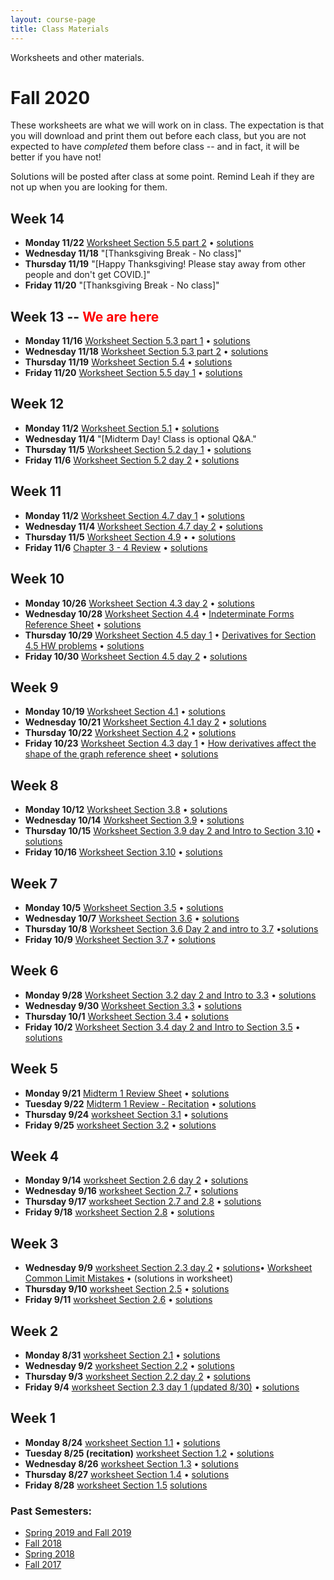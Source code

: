 ```yaml
---
layout: course-page
title: Class Materials
---
```


Worksheets and other materials.

# Fall 2020

These worksheets are what we will work on in class. The expectation is that you will download and print them out before each class, but you are not expected to have *completed* them before class -- and in fact, it will be better if you have not!

Solutions will be posted after class at some point. Remind Leah if they are not up when you are looking for them.

## Week 14 
- **Monday 11/22** [Worksheet Section 5.5 part 2](assets/materials/Fall2020/WS-5-5-part-1.pdf) • [solutions](assets/materials/Fall2020/WS-5-3-part-1-s.pdf) 
- **Wednesday 11/18** "[Thanksgiving Break - No class]"
- **Thursday 11/19** "[Happy Thanksgiving! Please stay away from other people and don't get COVID.]"
- **Friday 11/20**  "[Thanksgiving Break - No class]"

## Week 13 -- <span style="color:red">We are here</span>
- **Monday 11/16** [Worksheet Section 5.3 part 1](assets/materials/Fall2020/WS-5-3-part-1.pdf) • [solutions](assets/materials/Fall2020/WS-5-3-part-1-s.pdf) 
- **Wednesday 11/18** [Worksheet Section 5.3 part 2](assets/materials/Fall2020/WS-5-3-part-2.pdf) • [solutions](assets/materials/Fall2020/WS-5-3-part-2-s.pdf) 
- **Thursday 11/19** [Worksheet Section 5.4](assets/materials/Fall2020/WS-5-4.pdf) • 
 [solutions](assets/materials/Fall2020/WS-5-4-s.pdf) 
- **Friday 11/20** [Worksheet Section 5.5 day 1](assets/materials/Fall2020/WS-5-5-day1.pdf) •   [solutions](assets/materials/Fall2020/WS-5-5-day1-s.pdf)

## Week 12
- **Monday 11/2** [Worksheet Section 5.1](assets/materials/Fall2020/WS-5-1.pdf) • [solutions](assets/materials/Fall2020/WS-5-1-s.pdf) 
- **Wednesday 11/4** "[Midterm Day! Class is optional Q&A."
- **Thursday 11/5** [Worksheet Section 5.2 day 1](assets/materials/Fall2020/WS-5-2-day1.pdf) • 
 [solutions](assets/materials/Fall2020/WS-5-2-day1-s.pdf) 
- **Friday 11/6** [Worksheet Section 5.2 day 2](assets/materials/Fall2020/WS-5-2-day2.pdf) •  [solutions](assets/materials/Fall2020/WS-5-2-day2-s.pdf)

## Week 11 
- **Monday 11/2** [Worksheet Section 4.7 day 1](assets/materials/Fall2020/WS-4-7-day1.pdf) • [solutions](assets/materials/Fall2020/WS-4-7-day1-s.pdf)
- **Wednesday 11/4** [Worksheet Section 4.7 day 2](assets/materials/Fall2020/WS-4-7-day2.pdf) • [solutions](assets/materials/Fall2020/WS-4-7-day2-s.pdf) 
- **Thursday 11/5** [Worksheet Section 4.9](assets/materials/Fall2020/WS-4-9.pdf) •  • 
 [solutions](assets/materials/Fall2020/WS-4-9-s.pdf) 
- **Friday 11/6** [Chapter 3 - 4 Review](assets/materials/Fall2020/Ch_3-and-4_Review-in-class.pdf) •   [solutions](assets/materials/Fall2020/Ch_3-and-4_Review-in-class-s.pdf) 

## Week 10 
- **Monday 10/26** [Worksheet Section 4.3 day 2](assets/materials/Fall2020/WS-4-3day2.pdf) •  [solutions](assets/materials/Fall2020/WS-4-3day2-s.pdf)
- **Wednesday 10/28** [Worksheet Section 4.4](assets/materials/Fall2020/WS-4-4.pdf) • [Indeterminate Forms Reference Sheet](assets/materials/Fall2020/Indeterminate-Forms-ReferenceSheet.pdf) • [solutions](assets/materials/Fall2020/WS-4-4-s.pdf) 
- **Thursday 10/29** [Worksheet Section 4.5 day 1](assets/materials/Fall2020/WS-4-5-day1.pdf) • [Derivatives for Section 4.5 HW problems](assets/materials/Fall2020/DerivativesForSec4-5.pdf) • 
 [solutions](assets/materials/Fall2020/Worksheet-4-5-day1-s.pdf)
- **Friday 10/30** [Worksheet Section 4.5 day 2](assets/materials/Fall2020/WS-4-5-day2.pdf) •  [solutions](assets/materials/Fall2020/Worksheet-4-5b-Sols.pdf) 


## Week 9  
- **Monday 10/19** [Worksheet Section 4.1](assets/materials/Fall2020/WS-4-1.pdf) •  [solutions](assets/materials/Fall2020/WS-4-1-s.pdf)
- **Wednesday 10/21** [Worksheet Section 4.1 day 2](assets/materials/Fall2020/WS-4-1-day-2.pdf) •  [solutions](assets/materials/Fall2020/WS-4-1-day-2-s.pdf)
- **Thursday 10/22** [Worksheet Section 4.2](assets/materials/Fall2020/WS-4-2.pdf) • 
 [solutions](assets/materials/Fall2020/WS-4-2-s.pdf)
- **Friday 10/23** [Worksheet Section 4.3 day 1](assets/materials/Fall2020/WS-4-3day1-v3.pdf) • [How derivatives affect the shape of the graph reference sheet](assets/materials/Fall2020/DerivativeShape-CheatSheet.pdf) • [solutions](assets/materials/Fall2020/WS-4-3-day1-v3-s.pdf) 

## Week 8 
- **Monday 10/12** [Worksheet Section 3.8](assets/materials/Fall2020/WS-3-8.pdf) • [solutions](assets/materials/Fall2020/WS-3-8-s.pdf)
- **Wednesday 10/14** [Worksheet Section 3.9](assets/materials/Fall2020/WS-3-9.pdf) •  [solutions](assets/materials/Fall2020/WS-3-9-s.pdf) 
- **Thursday 10/15** [Worksheet Section 3.9 day 2 and Intro to Section 3.10](assets/materials/Fall2020/WS-3-9day2-intro3-10.pdf) • 
 [solutions](assets/materials/Fall2020/WS-3-9day2-intro3-10-s.pdf)
- **Friday 10/16** [Worksheet Section 3.10](assets/materials/Fall2020/WS-3-10.pdf) •  [solutions](assets/materials/Fall2020/WS-3-10-s.pdf) 


## Week 7
- **Monday 10/5** [Worksheet Section 3.5](assets/materials/Fall2020/WS-3-5.pdf) •  [solutions](assets/materials/Fall2020/WS-3-5-s.pdf) 
- **Wednesday 10/7** [Worksheet Section 3.6](assets/materials/Fall2020/WS-3-6.pdf) • [solutions](assets/materials/Fall2020/WS-3-6-s.pdf) 
- **Thursday 10/8** [Worksheet Section 3.6 Day 2 and intro to 3.7](assets/materials/Fall2020/WS-3-6day2-and-3-7intro.pdf) •[solutions](assets/materials/Fall2020/WS-3-6day2-and-3-7intro-s.pdf)
- **Friday 10/9** [Worksheet Section 3.7](assets/materials/Fall2020/WS-3-7.pdf) • [solutions](assets/materials/Fall2020/WS-3-7-s.pdf)

## Week 6 
- **Monday 9/28** [Worksheet Section 3.2 day 2 and Intro to 3.3](assets/materials/Fall2020/WS-3-2Day2-Intro3-3.pdf) • [solutions](assets/materials/Fall2020/WS-3-2Day2-Intro3-3-s.pdf)
- **Wednesday 9/30** [Worksheet Section 3.3](assets/materials/Fall2020/WS-3-3.pdf) •  [solutions](assets/materials/Fall2020/WS-3-3-s.pdf)
- **Thursday 10/1** [Worksheet Section 3.4](assets/materials/Fall2020/WS-3-4.pdf) • [solutions](assets/materials/Fall2020/WS-3-4-s.pdf)
- **Friday 10/2** [Worksheet Section 3.4 day 2 and Intro to Section 3.5](assets/materials/Fall2020/WS-3-4-day2-3-5Intro.pdf)  • [solutions](assets/materials/Fall2020/WS-3-4-day2-3-5Intro-s.pdf) 

## Week 5 
- **Monday 9/21** [Midterm 1 Review Sheet](assets/materials/Fall2020/Midterm-1-in-lecture-Review-Fa2020.pdf) • [solutions](assets/materials/Fall2020/Midterm-1-in-lecture-Review-s.pdf)
- **Tuesday 9/22** [Midterm 1 Review - Recitation](assets/materials/Fall2020/Midterm-1-Recitation-Review.pdf) • [solutions](assets/materials/Fall2020/Recitation-MT1-Review-Sols.pdf)
- **Thursday 9/24** [worksheet Section 3.1](assets/materials/Fall2020/WS-3-1.pdf) • [solutions](assets/materials/Fall2020/WS-3-1-s.pdf) 
- **Friday 9/25** [worksheet Section 3.2](assets/materials/Fall2020/WS-3-2.pdf) • [solutions](assets/materials/Fall2020/WS-3-2-s.pdf) 

## Week 4 
- **Monday 9/14** [worksheet Section 2.6 day 2](assets/materials/Fall2020/WS-2-6-day2.pdf) • [solutions](assets/materials/Fall2020/WS-2-6-day2-s-good.pdf) 
- **Wednesday 9/16** [worksheet Section 2.7](assets/materials/Fall2020/WS-2-7.pdf)  • [solutions](assets/materials/Fall2020/WS-2-7-s.pdf)
- **Thursday 9/17** [worksheet Section 2.7 and 2.8](assets/materials/Fall2020/WS-2-7-2-8.pdf)  • [solutions](assets/materials/Fall2020/WS-2-7-2-8-s.pdf) 
- **Friday 9/18** [worksheet Section 2.8](assets/materials/Fall2020/WS-2-8.pdf) • [solutions](assets/materials/Fall2020/WS-2-8-s.pdf) 

## Week 3 
- **Wednesday 9/9** [worksheet Section 2.3 day 2](assets/materials/Fall2020/WS-2-3-day-2.pdf) • [solutions](assets/materials/Fall2020/WS-2-3-day-2-s.pdf)• [Worksheet Common Limit Mistakes](assets/materials/Fall2020/Worksheet-2-3-CommonLimitMistakes.pdf) • (solutions in worksheet)
- **Thursday 9/10** [worksheet Section 2.5](assets/materials/Fall2020/WS-2-5.pdf) • [solutions](assets/materials/Fall2020/WS-2-5-s.pdf)
- **Friday 9/11** [worksheet Section 2.6](assets/materials/Fall2020/WS-2-6-day-1.pdf) • [solutions](assets/materials/Fall2020/WS-2-6-day-1-s.pdf)

## Week 2
- **Monday 8/31** [worksheet Section 2.1](assets/materials/Fall2020/WS-2-1.pdf) • [solutions](assets/materials/Fall2020/WS-2-1-s.pdf)
- **Wednesday 9/2** [worksheet Section 2.2](assets/materials/Fall2020/WS-2-2.pdf) • [solutions](assets/materials/Fall2020/WS-2-2-s.pdf)
- **Thursday 9/3** [worksheet Section 2.2 day 2](assets/materials/Fall2020/WS-2-2-day2.pdf) • [solutions](assets/materials/Fall2020/WS-2-2-day2-s.pdf)
- **Friday 9/4** [worksheet Section 2.3 day 1 (updated 8/30)](assets/materials/Fall2020/WS-2-3-day-1.pdf) • [solutions](assets/materials/Fall2020/WS-2-3-day-1-s.pdf)

## Week 1
- **Monday 8/24** [worksheet Section 1.1](assets/materials/Fall2020/WS-1-1.pdf) • [solutions](assets/materials/Fall2020/WS-1-1-s.pdf)
- **Tuesday 8/25 (recitation)** [worksheet Section 1.2](assets/materials/Fall2020/WS-1-2.pdf) • [solutions](assets/materials/Fall2020/WS-1-2-s.pdf)
- **Wednesday 8/26** [worksheet Section 1.3](assets/materials/Fall2020/WS-1-3.pdf) • [solutions](assets/materials/Fall2020/WS-1-3-s.pdf)
- **Thursday 8/27** [worksheet Section 1.4](assets/materials/Fall2020/WS-1-4.pdf) • [solutions](assets/materials/Fall2020/WS-1-4-s.pdf)
- **Friday 8/28** [worksheet Section 1.5](assets/materials/Fall2020/WS-1-5.pdf) [solutions](assets/materials/Fall2020/WS-1-5-s.pdf)

<!-- ## Fall 2019

All the materials from both in-person sections of Calculus I can be found [HERE.](https://uaf-math251.github.io/inclass-stuff-fall-2019.html)

## Spring 2019

* worksheet for the Recitation on 23 April, before the Integral Proficiency: &nbsp;&nbsp; [blank](assets/materials/Spring2019/Recitation-week15.pdf) &nbsp;&nbsp; [solutions](assets/materials/Spring2019/Recitation-week15-Sols.pdf)
* worksheet for the Recitation on 9 April, before Midterm 2: &nbsp;&nbsp; [blank](assets/materials/Spring2019/Recitation-MT2-Review.pdf) &nbsp;&nbsp; [solutions](assets/materials/Spring2019/Recitation-MT2-Review-Sols.pdf)
* worksheet for the Recitation on 11 February, before Midterm 1: &nbsp;&nbsp; [blank](assets/materials/Spring2019/Recitation-MT1-Review.pdf) &nbsp;&nbsp; [solutions](assets/materials/Spring2019/Recitation-MT1-Review-Sols.pdf)
* [the Week 1 page](week1) is no longer needed
* [After Quiz 1 handout](assets/materials/Spring2019/After-Quiz-1.pdf)
* Recitation 1 (15 January) worksheet: &nbsp;&nbsp; [blank](assets/materials/Spring2019/Recitation-1.pdf) &nbsp;&nbsp; [solutions](assets/materials/Spring2019/Recitation-1-Sols.pdf)
-->

### Past Semesters:
  * [Spring 2019 and Fall 2019](materials-s2020)
  * [Fall 2018](materials-f2018)
  * [Spring 2018](materials-s2018)
  * [Fall 2017](materials-f2017)

